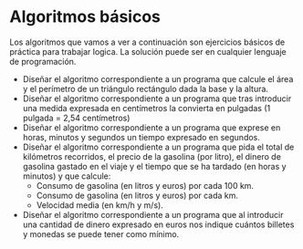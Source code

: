 # Algoritmos básicos
Los algoritmos que vamos a ver a continuación son ejercicios básicos de práctica para trabajar logica.
La solución puede ser en cualquier lenguaje de programación.

- Diseñar el algoritmo correspondiente a un programa
que calcule el área y el perímetro de un triángulo rectángulo dada la base y la altura.
- Diseñar el algoritmo correspondiente a un programa
que tras introducir una medida expresada en centímetros la convierta en pulgadas (1
pulgada = 2,54 centímetros)
- Diseñar el algoritmo correspondiente a un programa
que exprese en horas, minutos y segundos un tiempo expresado en segundos.
- Diseñar el algoritmo correspondiente a un programa
que pida el total de kilómetros recorridos, el precio de la gasolina (por litro), el dinero
de gasolina gastado en el viaje y el tiempo que se ha tardado (en horas y minutos) y
que calcule:
  - Consumo de gasolina (en litros y euros) por cada 100 km.
  - Consumo de gasolina (en litros y euros) por cada km.
  - Velocidad media (en km/h y m/s).
- Diseñar el algoritmo correspondiente a un programa
que al introducir una cantidad de dinero expresado en euros nos indique cuántos
billetes y monedas se puede tener como mínimo.
